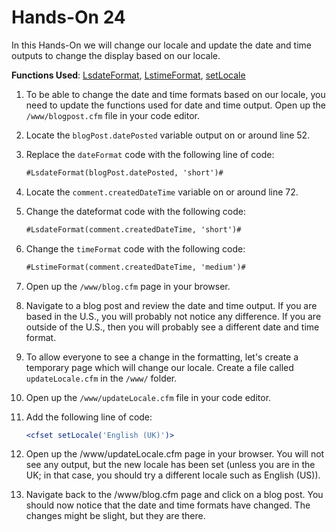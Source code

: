 # Hands-On 24

In this Hands-On we will change our locale and update the date and time outputs to change the display based on our locale.

**Functions Used**: [LsdateFormat](https://helpx.adobe.com/coldfusion/cfml-reference/coldfusion-functions/functions-l/lsdateformat.html), [LstimeFormat](https://helpx.adobe.com/coldfusion/cfml-reference/coldfusion-functions/functions-l/lstimeformat.html), [setLocale](https://helpx.adobe.com/coldfusion/cfml-reference/coldfusion-functions/functions-s/setlocale.html)

1. To be able to change the date and time formats based on our locale, you need to update the functions used for date and time output. Open up the `/www/blogpost.cfm` file in your code editor.
1. Locate the `blogPost.datePosted` variable output on or around line 52.
1. Replace the `dateFormat` code with the following line of code:

    ```cfml
    #LsdateFormat(blogPost.datePosted, 'short')#
    ```

1. Locate the `comment.createdDateTime` variable on or around line 72.
1. Change the dateformat code with the following code:

    ```cfml
    #LsdateFormat(comment.createdDateTime, 'short')#
    ```

1. Change the `timeFormat` code with the following code:

    ```cfml
    #LstimeFormat(comment.createdDateTime, 'medium')#
    ```

1. Open up the `/www/blog.cfm` page in your browser.
1. Navigate to a blog post and review the date and time output. If you are based in the U.S., you will probably not notice any difference. If you are outside of the U.S., then you will probably see a different date and time format.
1. To allow everyone to see a change in the formatting, let's create a temporary page which will change our locale. Create a file called `updateLocale.cfm` in the `/www/` folder.
1. Open up the `/www/updateLocale.cfm` file in your code editor.
1. Add the following line of code:

    ```cfml
    <cfset setLocale('English (UK)')>
    ```

1. Open up the /www/updateLocale.cfm page in your browser. You will not see any output, but the new locale has been set (unless you are in the UK; in that case, you should try a different locale such as English (US)).
1. Navigate back to the /www/blog.cfm page and click on a blog post. You should now notice that the date and time formats have changed. The changes might be slight, but they are there.
